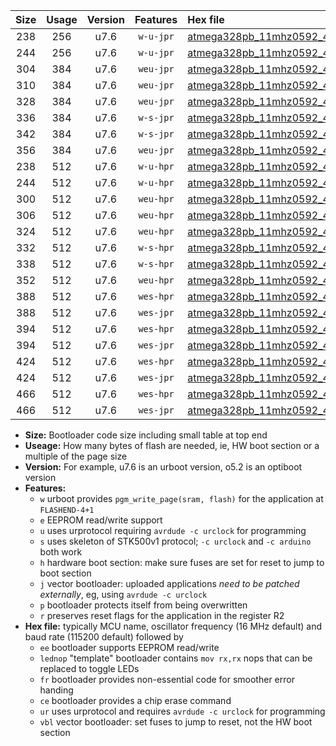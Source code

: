 |Size|Usage|Version|Features|Hex file|
|:-:|:-:|:-:|:-:|:--|
|238|256|u7.6|`w-u-jpr`|[atmega328pb_11mhz0592_460800bps_ur_vbl.hex](https://raw.githubusercontent.com/stefanrueger/urboot/main/atmega328pb_11mhz0592_460800bps_ur_vbl.hex)|
|244|256|u7.6|`w-u-jpr`|[atmega328pb_11mhz0592_460800bps_lednop_ur_vbl.hex](https://raw.githubusercontent.com/stefanrueger/urboot/main/atmega328pb_11mhz0592_460800bps_lednop_ur_vbl.hex)|
|304|384|u7.6|`weu-jpr`|[atmega328pb_11mhz0592_460800bps_ee_ur_vbl.hex](https://raw.githubusercontent.com/stefanrueger/urboot/main/atmega328pb_11mhz0592_460800bps_ee_ur_vbl.hex)|
|310|384|u7.6|`weu-jpr`|[atmega328pb_11mhz0592_460800bps_ee_lednop_ur_vbl.hex](https://raw.githubusercontent.com/stefanrueger/urboot/main/atmega328pb_11mhz0592_460800bps_ee_lednop_ur_vbl.hex)|
|328|384|u7.6|`weu-jpr`|[atmega328pb_11mhz0592_460800bps_ee_lednop_fr_ur_vbl.hex](https://raw.githubusercontent.com/stefanrueger/urboot/main/atmega328pb_11mhz0592_460800bps_ee_lednop_fr_ur_vbl.hex)|
|336|384|u7.6|`w-s-jpr`|[atmega328pb_11mhz0592_460800bps_vbl.hex](https://raw.githubusercontent.com/stefanrueger/urboot/main/atmega328pb_11mhz0592_460800bps_vbl.hex)|
|342|384|u7.6|`w-s-jpr`|[atmega328pb_11mhz0592_460800bps_lednop_vbl.hex](https://raw.githubusercontent.com/stefanrueger/urboot/main/atmega328pb_11mhz0592_460800bps_lednop_vbl.hex)|
|356|384|u7.6|`weu-jpr`|[atmega328pb_11mhz0592_460800bps_ee_lednop_fr_ce_ur_vbl.hex](https://raw.githubusercontent.com/stefanrueger/urboot/main/atmega328pb_11mhz0592_460800bps_ee_lednop_fr_ce_ur_vbl.hex)|
|238|512|u7.6|`w-u-hpr`|[atmega328pb_11mhz0592_460800bps_ur.hex](https://raw.githubusercontent.com/stefanrueger/urboot/main/atmega328pb_11mhz0592_460800bps_ur.hex)|
|244|512|u7.6|`w-u-hpr`|[atmega328pb_11mhz0592_460800bps_lednop_ur.hex](https://raw.githubusercontent.com/stefanrueger/urboot/main/atmega328pb_11mhz0592_460800bps_lednop_ur.hex)|
|300|512|u7.6|`weu-hpr`|[atmega328pb_11mhz0592_460800bps_ee_ur.hex](https://raw.githubusercontent.com/stefanrueger/urboot/main/atmega328pb_11mhz0592_460800bps_ee_ur.hex)|
|306|512|u7.6|`weu-hpr`|[atmega328pb_11mhz0592_460800bps_ee_lednop_ur.hex](https://raw.githubusercontent.com/stefanrueger/urboot/main/atmega328pb_11mhz0592_460800bps_ee_lednop_ur.hex)|
|324|512|u7.6|`weu-hpr`|[atmega328pb_11mhz0592_460800bps_ee_lednop_fr_ur.hex](https://raw.githubusercontent.com/stefanrueger/urboot/main/atmega328pb_11mhz0592_460800bps_ee_lednop_fr_ur.hex)|
|332|512|u7.6|`w-s-hpr`|[atmega328pb_11mhz0592_460800bps.hex](https://raw.githubusercontent.com/stefanrueger/urboot/main/atmega328pb_11mhz0592_460800bps.hex)|
|338|512|u7.6|`w-s-hpr`|[atmega328pb_11mhz0592_460800bps_lednop.hex](https://raw.githubusercontent.com/stefanrueger/urboot/main/atmega328pb_11mhz0592_460800bps_lednop.hex)|
|352|512|u7.6|`weu-hpr`|[atmega328pb_11mhz0592_460800bps_ee_lednop_fr_ce_ur.hex](https://raw.githubusercontent.com/stefanrueger/urboot/main/atmega328pb_11mhz0592_460800bps_ee_lednop_fr_ce_ur.hex)|
|388|512|u7.6|`wes-hpr`|[atmega328pb_11mhz0592_460800bps_ee.hex](https://raw.githubusercontent.com/stefanrueger/urboot/main/atmega328pb_11mhz0592_460800bps_ee.hex)|
|388|512|u7.6|`wes-jpr`|[atmega328pb_11mhz0592_460800bps_ee_vbl.hex](https://raw.githubusercontent.com/stefanrueger/urboot/main/atmega328pb_11mhz0592_460800bps_ee_vbl.hex)|
|394|512|u7.6|`wes-hpr`|[atmega328pb_11mhz0592_460800bps_ee_lednop.hex](https://raw.githubusercontent.com/stefanrueger/urboot/main/atmega328pb_11mhz0592_460800bps_ee_lednop.hex)|
|394|512|u7.6|`wes-jpr`|[atmega328pb_11mhz0592_460800bps_ee_lednop_vbl.hex](https://raw.githubusercontent.com/stefanrueger/urboot/main/atmega328pb_11mhz0592_460800bps_ee_lednop_vbl.hex)|
|424|512|u7.6|`wes-hpr`|[atmega328pb_11mhz0592_460800bps_ee_lednop_fr.hex](https://raw.githubusercontent.com/stefanrueger/urboot/main/atmega328pb_11mhz0592_460800bps_ee_lednop_fr.hex)|
|424|512|u7.6|`wes-jpr`|[atmega328pb_11mhz0592_460800bps_ee_lednop_fr_vbl.hex](https://raw.githubusercontent.com/stefanrueger/urboot/main/atmega328pb_11mhz0592_460800bps_ee_lednop_fr_vbl.hex)|
|466|512|u7.6|`wes-hpr`|[atmega328pb_11mhz0592_460800bps_ee_lednop_fr_ce.hex](https://raw.githubusercontent.com/stefanrueger/urboot/main/atmega328pb_11mhz0592_460800bps_ee_lednop_fr_ce.hex)|
|466|512|u7.6|`wes-jpr`|[atmega328pb_11mhz0592_460800bps_ee_lednop_fr_ce_vbl.hex](https://raw.githubusercontent.com/stefanrueger/urboot/main/atmega328pb_11mhz0592_460800bps_ee_lednop_fr_ce_vbl.hex)|

- **Size:** Bootloader code size including small table at top end
- **Useage:** How many bytes of flash are needed, ie, HW boot section or a multiple of the page size
- **Version:** For example, u7.6 is an urboot version, o5.2 is an optiboot version
- **Features:**
  + `w` urboot provides `pgm_write_page(sram, flash)` for the application at `FLASHEND-4+1`
  + `e` EEPROM read/write support
  + `u` uses urprotocol requiring `avrdude -c urclock` for programming
  + `s` uses skeleton of STK500v1 protocol; `-c urclock` and `-c arduino` both work
  + `h` hardware boot section: make sure fuses are set for reset to jump to boot section
  + `j` vector bootloader: uploaded applications *need to be patched externally*, eg, using `avrdude -c urclock`
  + `p` bootloader protects itself from being overwritten
  + `r` preserves reset flags for the application in the register R2
- **Hex file:** typically MCU name, oscillator frequency (16 MHz default) and baud rate (115200 default) followed by
  + `ee` bootloader supports EEPROM read/write
  + `lednop` "template" bootloader contains `mov rx,rx` nops that can be replaced to toggle LEDs
  + `fr` bootloader provides non-essential code for smoother error handing
  + `ce` bootloader provides a chip erase command
  + `ur` uses urprotocol and requires `avrdude -c urclock` for programming
  + `vbl` vector bootloader: set fuses to jump to reset, not the HW boot section
